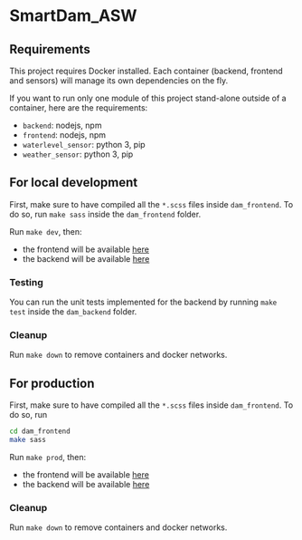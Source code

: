 # SmartDam_ASW

## Requirements
This project requires Docker installed. Each container (backend, frontend and sensors) will manage its own dependencies on the fly.

If you want to run only one module of this project stand-alone outside of a container, here are the requirements:
 - `backend`: nodejs, npm
 - `frontend`: nodejs, npm
 - `waterlevel_sensor`: python 3, pip
 - `weather_sensor`: python 3, pip

## For local development
First, make sure to have compiled all the `*.scss` files inside `dam_frontend`. To do so, run
`make sass` inside the `dam_frontend` folder.

Run `make dev`, then:
 - the frontend will be available [here](localhost:8080)
 - the backend will be available [here](http://localhost:3000)

### Testing
You can run the unit tests implemented for the backend by running `make test` inside the `dam_backend` folder.

### Cleanup
Run `make down` to remove containers and docker networks.

## For production
First, make sure to have compiled all the `*.scss` files inside `dam_frontend`. To do so, run
```bash
cd dam_frontend
make sass
```

Run `make prod`, then:
 - the frontend will be available [here](localhost:8080)
 - the backend will be available [here](http://localhost:3000)

### Cleanup
Run `make down` to remove containers and docker networks.
